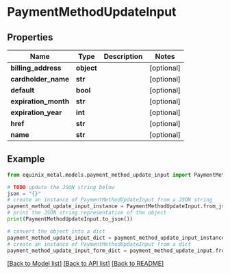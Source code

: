 # PaymentMethodUpdateInput


## Properties

Name | Type | Description | Notes
------------ | ------------- | ------------- | -------------
**billing_address** | **object** |  | [optional] 
**cardholder_name** | **str** |  | [optional] 
**default** | **bool** |  | [optional] 
**expiration_month** | **str** |  | [optional] 
**expiration_year** | **int** |  | [optional] 
**href** | **str** |  | [optional] 
**name** | **str** |  | [optional] 

## Example

```python
from equinix_metal.models.payment_method_update_input import PaymentMethodUpdateInput

# TODO update the JSON string below
json = "{}"
# create an instance of PaymentMethodUpdateInput from a JSON string
payment_method_update_input_instance = PaymentMethodUpdateInput.from_json(json)
# print the JSON string representation of the object
print(PaymentMethodUpdateInput.to_json())

# convert the object into a dict
payment_method_update_input_dict = payment_method_update_input_instance.to_dict()
# create an instance of PaymentMethodUpdateInput from a dict
payment_method_update_input_form_dict = payment_method_update_input.from_dict(payment_method_update_input_dict)
```
[[Back to Model list]](../README.md#documentation-for-models) [[Back to API list]](../README.md#documentation-for-api-endpoints) [[Back to README]](../README.md)


